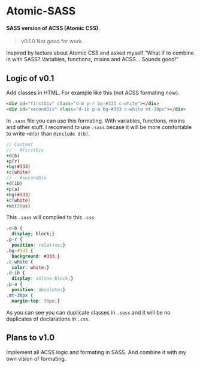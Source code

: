 # Atomic-SASS
#### SASS version of ACSS (Atomic CSS).
> v0.1.0 Not good for work.

Inspired by lecture about Atomic CSS and asked myself “What if to combine in with SASS? Variables, functions, mixins and ACSS... Sounds good!”

## Logic of v0.1
Add classes in HTML. For example like this (not ACSS formating now).
```html
<div id="firstDiv" class="d-b p-r bg-#333 c-white"></div>
<div id="secondDiv" class="d-ib p-a bg-#333 c-white mt-30px"></div>
```

In `.sass` file you can use this formating. With variables, functions, mixins and other stuff.
I recomend to use `.sass` becase it will be more comfortable to write `+d(b)` than `@include d(b)`.
```sass
// Content
// - #firstDiv
+d(b)
+p(r)
+bg(#333)
+c(white)
// - #secondDiv
+d(ib)
+p(a)
+bg(#333)
+c(white)
+mt(30px)
```

This `.sass` will compiled to this `.css`.
```css
.d-b {
  display; block;}
.p-r {
  position: relative;}
.bg-#333 {
  background: #333;}
.c-white {
  color: white;}
.d-ib {
  display: inline-block;}
.p-a {
  position: absolute;}
.mt-30px {
  margin-top: 30px;}
```
As you can see you can duplicate classes in `.sass` and it will be no duplicates of declarations in `.css`.
## Plans to v1.0
Implement all ACSS logic and formating in SASS. And combine it with my own vision of formating.